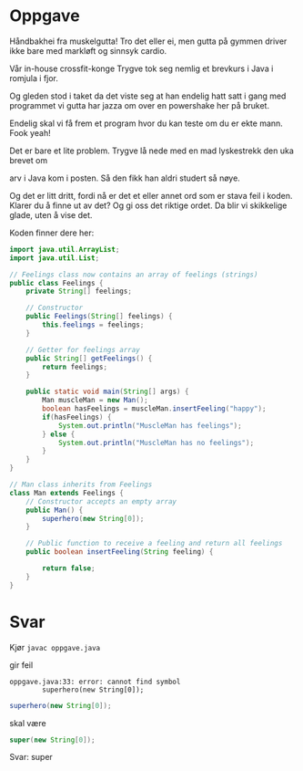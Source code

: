 # Oppgave

Håndbakhei fra muskelgutta!
Tro det eller ei, men gutta på gymmen driver ikke bare med markløft og sinnsyk cardio.

Vår in-house crossfit-konge Trygve tok seg nemlig et brevkurs i Java i romjula i fjor.

Og gleden stod i taket da det viste seg at han endelig hatt satt i gang med programmet vi gutta har jazza om over en powershake her på bruket.

Endelig skal vi få frem et program hvor du kan teste om du er ekte mann. Fook yeah!

Det er bare et lite problem. Trygve lå nede med en mad lyskestrekk den uka brevet om

arv i Java kom i posten. Så den fikk han aldri studert så nøye.

Og det er litt dritt, fordi nå er det et eller annet ord som er stava feil i koden. Klarer du å finne ut av det? Og gi oss det riktige ordet. Da blir vi skikkelige glade, uten å vise det.

Koden finner dere her:


```java
import java.util.ArrayList;
import java.util.List;

// Feelings class now contains an array of feelings (strings)
public class Feelings {
    private String[] feelings;

    // Constructor
    public Feelings(String[] feelings) {
        this.feelings = feelings;
    }

    // Getter for feelings array
    public String[] getFeelings() {
        return feelings;
    }

    public static void main(String[] args) {
        Man muscleMan = new Man();
        boolean hasFeelings = muscleMan.insertFeeling("happy");
        if(hasFeelings) {
            System.out.println("MuscleMan has feelings");
        } else {
            System.out.println("MuscleMan has no feelings");
        }
    }
}

// Man class inherits from Feelings
class Man extends Feelings {
    // Constructor accepts an empty array
    public Man() {
        superhero(new String[0]);
    }

    // Public function to receive a feeling and return all feelings
    public boolean insertFeeling(String feeling) {

        return false;
    }
}
```

# Svar

Kjør `javac oppgave.java`

gir feil
```
oppgave.java:33: error: cannot find symbol
        superhero(new String[0]);
```

```java
superhero(new String[0]);
```

skal være

```java
super(new String[0]);
```

Svar: super
